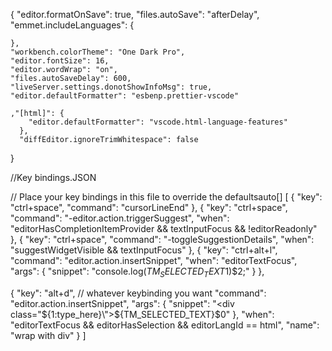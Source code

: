 {
    "editor.formatOnSave": true,
    "files.autoSave": "afterDelay",
    "emmet.includeLanguages": {
    
    },
    "workbench.colorTheme": "One Dark Pro",
    "editor.fontSize": 16,
    "editor.wordWrap": "on",
    "files.autoSaveDelay": 600,
    "liveServer.settings.donotShowInfoMsg": true,
    "editor.defaultFormatter": "esbenp.prettier-vscode"

    ,"[html]": {
        "editor.defaultFormatter": "vscode.html-language-features"
      },
      "diffEditor.ignoreTrimWhitespace": false
}


//Key bindings.JSON

// Place your key bindings in this file to override the defaultsauto[]
[
  {
    "key": "ctrl+space",
    "command": "cursorLineEnd"
  },
  {
    "key": "ctrl+space",
    "command": "-editor.action.triggerSuggest",
    "when": "editorHasCompletionItemProvider && textInputFocus && !editorReadonly"
  },
  {
    "key": "ctrl+space",
    "command": "-toggleSuggestionDetails",
    "when": "suggestWidgetVisible && textInputFocus"
  },
  {
    "key": "ctrl+alt+l",
    "command": "editor.action.insertSnippet",
    "when": "editorTextFocus",
    "args": {
      "snippet": "console.log(${TM_SELECTED_TEXT}$1)$2;"
    }
  },

  {
    "key": "alt+d", // whatever keybinding you want
    "command": "editor.action.insertSnippet",
    "args": {
      "snippet": "<div class=\"${1:type_here}\">${TM_SELECTED_TEXT}</div>$0"
    },
    "when": "editorTextFocus && editorHasSelection && editorLangId == html",
    "name": "wrap with div"
  }
]

